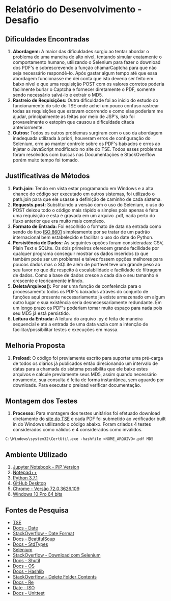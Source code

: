 # Relatório do Desenvolvimento - Desafio

## Dificuldades Encontradas
1. **Abordagem:** A maior das dificuldades surgiu ao tentar abordar o problema de uma maneira de alto nível, tentando simular exatamente o comportamento humano, utilizando o Selenium para fazer o download dos PDF's e sobrescrevendo a função chamarCaptcha para que não seja necessário respondê-lo. Após gastar algum tempo até que essa abordagem funcionasse me dei conta que isto deveria ser feito em baixo nível e que uma requisição POST com os valores corretos poderia facilmente burlar o Captcha e fornecer diretamente o PDF, somente sendo necessário salvá-lo e extrair o MD5.
2. **Rastreio de Requisições:** Outra dificuldade foi ao início do estudo do funcionamento do site do TSE onde achei um pouco confuso rastrear todas as requisições que estavam ocorrendo e como elas poderiam me ajudar, principalmente as feitas por meio de JSP's, isto foi provavelmente o estopim que causou a dificuldade citada anteriormente. 
3. **Outros:** Todos os outros problemas surgiram com o uso da abordagem inadequada utilizada à priori, houveram erros de configuração do Selenium, erro ao manter controle sobre os PDF's baixados e erros ao injetar o JavaScript modificado no site do TSE. Todos esses problemas foram resolvidos com buscas nas Documentações e StackOverflow porém muito tempo foi tomado.

## Justificativas de Métodos
1. **Path.join:** Tendo em vista estar programando em Windows e a alta chance do código ser executado em outros sistemas, foi utilizado o path.join para que ele usasse a definição de caminho de cada sistema.
2. **Requests.post:** Substituindo a versão com o uso do Selenium, o uso do POST deixou todo o código mais rápido e simples pois apenas é feita uma requisição e esta é gravada em um arquivo .pdf, nada perto do fluxo anterior que era muito mais complexo.
3. **Formato de Entrada:** Foi escolhido o formato de data na entrada como sendo do tipo [ISO 8601]((https://www.w3.org/TR/NOTE-datetime-970915.html)) simplesmente por se tratar de um padrão internacional bem estabelecido e facilitar o uso do date do Python.
4. **Persistência de Dados:** As seguintes opções foram consideradas: CSV, Plain Text e SQLite. Os dois primeiros oferecem grande facilidade por qualquer programa conseguir mostrar os dados inseridos (o que também pode ser um problema) e talvez fossem opções melhores para poucos dados mas o SQLite além de portável teve um grande peso ao seu favor no que diz respeito à escalabilidade e facilidade de filtragem de dados. Como a base de dados cresce a cada dia o seu tamanho é crescente e teoricamente infindo.
5. **DeletaArquivos():** Por ser uma função de conferência para o processamento todos os PDF's baixados através do conjunto de funções aqui presente necessariamente já existe armazenado em algum outro lugar e sua existência seria desnecessariamente redundante. Em um longo prazo os PDF's poderiam tomar muito espaço para nada pois seu MD5 já está persistido.
6. **Leitura da Entrada:** A leitura do arquivo .py é feita de maneira sequencial e até a entrada de uma data vazia com a intenção de facilitar/possibilitar testes e execuções em massa.

## Melhoria Proposta
1. **Preload:** O código foi previamente escrito para suportar uma pré-carga de todos os diários já publicados então direcionando um intervalo de datas para a chamada do sistema possibilita que ele baixe estes arquivos e calcule previamente seus MD5, assim quando necessário novamente, sua consulta é feita de forma instantânea, sem aguardo por downloads. Para executar o preload verificar documentação.

## Montagem dos Testes
1. **Processo:** Para montagem dos testes unitários foi efetuado download diretamente do [site do TSE](http://www.tse.jus.br/servicos-judiciais/publicacoes-oficiais/diario-da-justica-eletronico/diario-da-justica-eletronico-1) e cada PDF foi submetido ao verificador built in do Windows utilizando o código abaixo. Foram criados 4 testes considerados como válidos e 4 considerados como inválidos. 
```shell
C:\Windows\system32\CertUtil.exe -hashfile <NOME_ARQUIVO>.pdf MD5
```


## Ambiente Utilizado
1. [Jupyter Notebook - PiP Version](https://jupyter.org/install)
2. [Notepad++](https://notepad-plus-plus.org/download/v7.6.3.html)
3. [Python 3.7.1](https://www.python.org/downloads/windows/)
4. [GitHub Desktop](https://desktop.github.com/)
5. [Chrome - Versão 72.0.3626.109](https://www.google.com/chrome/)
6. [Windows 10 Pro 64 bits](https://www.microsoft.com/pt-br/windows/get-windows-10)

## Fontes de Pesquisa

- [TSE](http://www.tse.jus.br/servicos-judiciais/publicacoes-oficiais/diario-da-justica-eletronico/diario-da-justica-eletronico-1) 
- [Docs - Date](https://docs.python.org/3/library/datetime.html#datetime.date.year)
- [StackOverflow - Date Format](https://stackoverflow.com/questions/15509345/extracting-double-digit-months-and-days-from-a-python-date)
- [Docs - BeatifulSoup](https://www.crummy.com/software/BeautifulSoup/bs4/doc/)
- [Docs - StdTypes](https://docs.python.org/3/library/stdtypes.html#dict)
- [Selenium](https://selenium-python.readthedocs.io/api.html)
- [StackOverflow - Download com Selenium](https://stackoverflow.com/questions/45573483/how-to-check-downloaded-files-selenium-webdriver)
- [Docs - Shutil](https://docs.python.org/3/library/shutil.html#shutil.move)
- [Docs - OS](https://docs.python.org/3/library/os.html)
- [Docs - Hashlib](https://docs.python.org/3.3/library/hashlib.html)
- [StackOverflow - Delete Folder Contents](https://stackoverflow.com/questions/185936/how-to-delete-the-contents-of-a-folder-in-python)
- [Docs - Re](https://docs.python.org/3/library/re.html)
- [Date - ISO](https://www.w3.org/TR/NOTE-datetime-970915.html)
- [Docs - Unittest](https://docs.python.org/3/library/unittest.html)